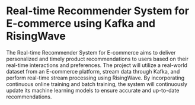 # Real-time Recommender System for E-commerce using Kafka and RisingWave
The Real-time Recommender System for E-commerce aims to deliver personalized and timely product recommendations to users based on their real-time interactions and preferences. The project will utilize a real-world dataset from an E-commerce platform, stream data through Kafka, and perform real-time stream processing using RisingWave. By incorporating continuous online training and batch training, the system will continuously update its machine learning models to ensure accurate and up-to-date recommendations.
